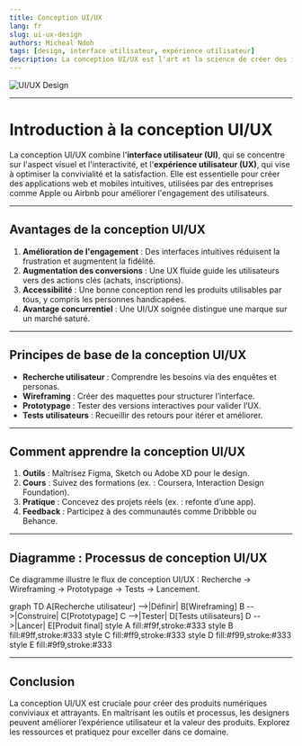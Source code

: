 ```yaml
---
title: Conception UI/UX
lang: fr
slug: ui-ux-design
authors: Micheal Ndoh
tags: [design, interface utilisateur, expérience utilisateur]
description: La conception UI/UX est l'art et la science de créer des interfaces utilisateur (UI) intuitives et des expériences utilisateur (UX) engageantes pour les applications numériques.
---
```



![UI/UX Design](https://img.freepik.com/free-vector/gradient-ui-ux-background_23-2149051557.jpg?semt=ais_hybrid&w=740&q=80)


---
# Introduction à la conception UI/UX
La conception UI/UX combine l'**interface utilisateur (UI)**, qui se concentre sur l'aspect visuel et l'interactivité, et l'**expérience utilisateur (UX)**, qui vise à optimiser la convivialité et la satisfaction. Elle est essentielle pour créer des applications web et mobiles intuitives, utilisées par des entreprises comme Apple ou Airbnb pour améliorer l'engagement des utilisateurs.

---

## Avantages de la conception UI/UX

1. **Amélioration de l'engagement** : Des interfaces intuitives réduisent la frustration et augmentent la fidélité.
2. **Augmentation des conversions** : Une UX fluide guide les utilisateurs vers des actions clés (achats, inscriptions).
3. **Accessibilité** : Une bonne conception rend les produits utilisables par tous, y compris les personnes handicapées.
4. **Avantage concurrentiel** : Une UI/UX soignée distingue une marque sur un marché saturé.

---
## Principes de base de la conception UI/UX

- **Recherche utilisateur** : Comprendre les besoins via des enquêtes et personas.
- **Wireframing** : Créer des maquettes pour structurer l’interface.
- **Prototypage** : Tester des versions interactives pour valider l’UX.
- **Tests utilisateurs** : Recueillir des retours pour itérer et améliorer.

---
## Comment apprendre la conception UI/UX

1. **Outils** : Maîtrisez Figma, Sketch ou Adobe XD pour le design.
2. **Cours** : Suivez des formations (ex. : Coursera, Interaction Design Foundation).
3. **Pratique** : Concevez des projets réels (ex. : refonte d’une app).
4. **Feedback** : Participez à des communautés comme Dribbble ou Behance.

---
## Diagramme : Processus de conception UI/UX

Ce diagramme illustre le flux de conception UI/UX : Recherche → Wireframing → Prototypage → Tests → Lancement.

<xaiArtifact artifact_id="84e190bd-8dce-41c8-9a04-37ff61511e8d" artifact_version_id="451fbe5b-ab07-4cc8-8e80-2bc21c097361" title="processus-ui-ux.mmd" contentType="text/mermaid">
graph TD
    A[Recherche utilisateur] -->|Définir| B[Wireframing]
    B -->|Construire| C[Prototypage]
    C -->|Tester| D[Tests utilisateurs]
    D -->|Lancer| E[Produit final]
    style A fill:#f9f,stroke:#333
    style B fill:#9ff,stroke:#333
    style C fill:#ff9,stroke:#333
    style D fill:#f99,stroke:#333
    style E fill:#9f9,stroke:#333
</xaiArtifact>

---
## Conclusion

La conception UI/UX est cruciale pour créer des produits numériques conviviaux et attrayants. En maîtrisant les outils et processus, les designers peuvent améliorer l’expérience utilisateur et la valeur des produits. Explorez les ressources et pratiquez pour exceller dans ce domaine.